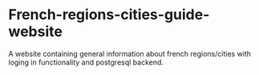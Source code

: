 # French-regions-cities-guide-website
A website containing general information about french regions/cities with loging in functionality and postgresql backend.
